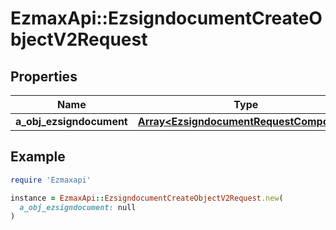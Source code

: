 # EzmaxApi::EzsigndocumentCreateObjectV2Request

## Properties

| Name | Type | Description | Notes |
| ---- | ---- | ----------- | ----- |
| **a_obj_ezsigndocument** | [**Array&lt;EzsigndocumentRequestCompound&gt;**](EzsigndocumentRequest.md) |  |  |

## Example

```ruby
require 'Ezmaxapi'

instance = EzmaxApi::EzsigndocumentCreateObjectV2Request.new(
  a_obj_ezsigndocument: null
)
```

